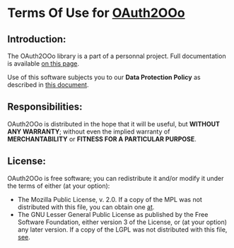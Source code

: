 # Terms Of Use for [OAuth2OOo](https://github.com/prrvchr/OAuth2OOo)

## Introduction:

The OAuth2OOo library is a part of a personnal project.
Full documentation is available [on this page](https://prrvchr.github.io/OAuth2OOo).

Use of this software subjects you to our **Data Protection Policy** as described in [this document](https://prrvchr.github.io/OAuth2OOo/OAuth2OOo/registration/PrivacyPolicy_en).

## Responsibilities:

OAuth2OOo is distributed in the hope that it will be useful, but **WITHOUT ANY WARRANTY**; without even the implied warranty of **MERCHANTABILITY** or **FITNESS FOR A PARTICULAR PURPOSE**.

## License:

OAuth2OOo is free software; you can redistribute it and/or modify it under the terms of either (at your option):

- The Mozilla Public License, v. 2.0. If a copy of the MPL was not distributed with this file, you can obtain one [at](http://mozilla.org/MPL/2.0/).
- The GNU Lesser General Public License as published by the Free Software Foundation, either version 3 of the License, or (at your option) any later version. If a copy of the LGPL was not distributed with this file, [see](http://www.gnu.org/licenses/).
